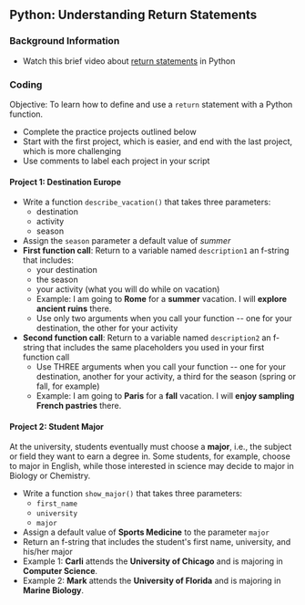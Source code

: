 ## Python: Understanding Return Statements

### Background Information

- Watch this brief video about [return statements](https://youtu.be/ZnBQfF5JFDM?feature=shared) in Python

### Coding

Objective: To learn how to define and use a `return` statement with a Python function.

- Complete the practice projects outlined below
- Start with the first project, which is easier, and end with the last project, which is more challenging
- Use comments to label each project in your script

#### Project 1: Destination Europe

- Write a function `describe_vacation()` that takes three parameters:
  - destination
  - activity
  - season
- Assign the `season` parameter a default value of *summer*
- **First function call**: Return to a variable named `description1` an f-string that includes:
  - your destination
  - the season
  - your activity (what you will do while on vacation)
  - Example: I am going to **Rome** for a **summer** vacation.  I will **explore ancient ruins** there.
  - Use only two arguments when you call your function -- one for your destination, the other for your activity
- **Second function call**: Return to a variable named `description2` an f-string that includes the same placeholders you used in your first function call
  - Use THREE arguments when you call your function -- one for your destination, another for your activity, a third for the season (spring or fall, for example)
  - Example: I am going to **Paris** for a **fall** vacation.  I will **enjoy sampling French pastries** there.
 
#### Project 2: Student Major

At the university, students eventually must choose a **major**, i.e., the subject or field they want to earn a degree in.  Some students, for example, choose to major in English, while those interested in science may decide to major in Biology or Chemistry.

- Write a function `show_major()` that takes three parameters:
  - `first_name`
  - `university`
  - `major`
- Assign a default value of **Sports Medicine** to the parameter `major`
- Return an f-string that includes the student's first name, university, and his/her major
- Example 1: **Carli** attends the **University of Chicago** and is majoring in **Computer Science**.
- Example 2: **Mark** attends the **University of Florida** and is majoring in **Marine Biology**.
